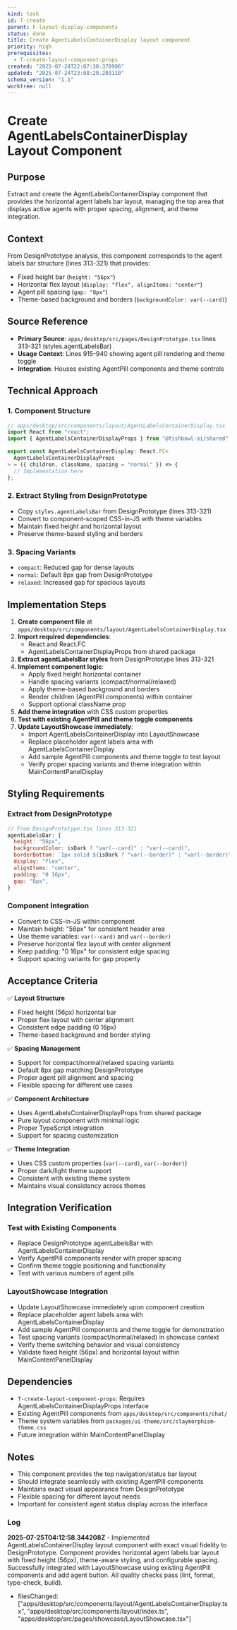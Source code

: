 ```yaml
---
kind: task
id: T-create
parent: F-layout-display-components
status: done
title: Create AgentLabelsContainerDisplay layout component
priority: high
prerequisites:
  - T-create-layout-component-props
created: "2025-07-24T22:07:30.370906"
updated: "2025-07-24T23:08:20.203110"
schema_version: "1.1"
worktree: null
---
```


# Create AgentLabelsContainerDisplay Layout Component

## Purpose

Extract and create the AgentLabelsContainerDisplay component that provides the horizontal agent labels bar layout, managing the top area that displays active agents with proper spacing, alignment, and theme integration.

## Context

From DesignPrototype analysis, this component corresponds to the agent labels bar structure (lines 313-321) that provides:

- Fixed height bar (`height: "56px"`)
- Horizontal flex layout (`display: "flex", alignItems: "center"`)
- Agent pill spacing (`gap: "8px"`)
- Theme-based background and borders (`backgroundColor: var(--card)`)

## Source Reference

- **Primary Source**: `apps/desktop/src/pages/DesignPrototype.tsx` lines 313-321 (styles.agentLabelsBar)
- **Usage Context**: Lines 915-940 showing agent pill rendering and theme toggle
- **Integration**: Houses existing AgentPill components and theme controls

## Technical Approach

### 1. Component Structure

```typescript
// apps/desktop/src/components/layout/AgentLabelsContainerDisplay.tsx
import React from "react";
import { AgentLabelsContainerDisplayProps } from "@fishbowl-ai/shared";

export const AgentLabelsContainerDisplay: React.FC<
  AgentLabelsContainerDisplayProps
> = ({ children, className, spacing = "normal" }) => {
  // Implementation here
};
```

### 2. Extract Styling from DesignPrototype

- Copy `styles.agentLabelsBar` from DesignPrototype (lines 313-321)
- Convert to component-scoped CSS-in-JS with theme variables
- Maintain fixed height and horizontal layout
- Preserve theme-based styling and borders

### 3. Spacing Variants

- `compact`: Reduced gap for dense layouts
- `normal`: Default 8px gap from DesignPrototype
- `relaxed`: Increased gap for spacious layouts

## Implementation Steps

1. **Create component file** at `apps/desktop/src/components/layout/AgentLabelsContainerDisplay.tsx`
2. **Import required dependencies**:
   - React and React.FC
   - AgentLabelsContainerDisplayProps from shared package
3. **Extract agentLabelsBar styles** from DesignPrototype lines 313-321
4. **Implement component logic**:
   - Apply fixed height horizontal container
   - Handle spacing variants (compact/normal/relaxed)
   - Apply theme-based background and borders
   - Render children (AgentPill components) within container
   - Support optional className prop
5. **Add theme integration** with CSS custom properties
6. **Test with existing AgentPill and theme toggle components**
7. **Update LayoutShowcase immediately**:
   - Import AgentLabelsContainerDisplay into LayoutShowcase
   - Replace placeholder agent labels area with AgentLabelsContainerDisplay
   - Add sample AgentPill components and theme toggle to test layout
   - Verify proper spacing variants and theme integration within MainContentPanelDisplay

## Styling Requirements

### Extract from DesignPrototype

```javascript
// From DesignPrototype.tsx lines 313-321
agentLabelsBar: {
  height: "56px",
  backgroundColor: isDark ? "var(--card)" : "var(--card)",
  borderBottom: `1px solid ${isDark ? "var(--border)" : "var(--border)"}`,
  display: "flex",
  alignItems: "center",
  padding: "0 16px",
  gap: "8px",
}
```

### Component Integration

- Convert to CSS-in-JS within component
- Maintain height: "56px" for consistent header area
- Use theme variables: `var(--card)` and `var(--border)`
- Preserve horizontal flex layout with center alignment
- Keep padding: "0 16px" for consistent edge spacing
- Support spacing variants for gap property

## Acceptance Criteria

✅ **Layout Structure**

- Fixed height (56px) horizontal bar
- Proper flex layout with center alignment
- Consistent edge padding (0 16px)
- Theme-based background and border styling

✅ **Spacing Management**

- Support for compact/normal/relaxed spacing variants
- Default 8px gap matching DesignPrototype
- Proper agent pill alignment and spacing
- Flexible spacing for different use cases

✅ **Component Architecture**

- Uses AgentLabelsContainerDisplayProps from shared package
- Pure layout component with minimal logic
- Proper TypeScript integration
- Support for spacing customization

✅ **Theme Integration**

- Uses CSS custom properties (`var(--card)`, `var(--border)`)
- Proper dark/light theme support
- Consistent with existing theme system
- Maintains visual consistency across themes

## Integration Verification

### Test with Existing Components

- Replace DesignPrototype agentLabelsBar with AgentLabelsContainerDisplay
- Verify AgentPill components render with proper spacing
- Confirm theme toggle positioning and functionality
- Test with various numbers of agent pills

### LayoutShowcase Integration

- Update LayoutShowcase immediately upon component creation
- Replace placeholder agent labels area with AgentLabelsContainerDisplay
- Add sample AgentPill components and theme toggle for demonstration
- Test spacing variants (compact/normal/relaxed) in showcase context
- Verify theme switching behavior and visual consistency
- Validate fixed height (56px) and horizontal layout within MainContentPanelDisplay

## Dependencies

- `T-create-layout-component-props`: Requires AgentLabelsContainerDisplayProps interface
- Existing AgentPill components from `apps/desktop/src/components/chat/`
- Theme system variables from `packages/ui-theme/src/claymorphism-theme.css`
- Future integration within MainContentPanelDisplay

## Notes

- This component provides the top navigation/status bar layout
- Should integrate seamlessly with existing AgentPill components
- Maintains exact visual appearance from DesignPrototype
- Flexible spacing for different layout needs
- Important for consistent agent status display across the interface

### Log

**2025-07-25T04:12:58.344208Z** - Implemented AgentLabelsContainerDisplay layout component with exact visual fidelity to DesignPrototype. Component provides horizontal agent labels bar layout with fixed height (56px), theme-aware styling, and configurable spacing. Successfully integrated with LayoutShowcase using existing AgentPill components and add agent button. All quality checks pass (lint, format, type-check, build).

- filesChanged: ["apps/desktop/src/components/layout/AgentLabelsContainerDisplay.tsx", "apps/desktop/src/components/layout/index.ts", "apps/desktop/src/pages/showcase/LayoutShowcase.tsx"]
